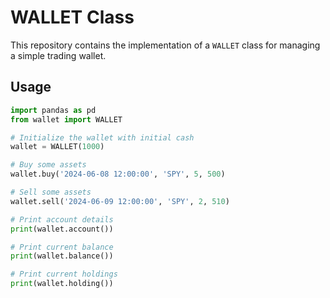 # WALLET Class
This repository contains the implementation of a `WALLET` class for managing a simple trading wallet.

## Usage

```python
import pandas as pd
from wallet import WALLET

# Initialize the wallet with initial cash
wallet = WALLET(1000)

# Buy some assets
wallet.buy('2024-06-08 12:00:00', 'SPY', 5, 500)

# Sell some assets
wallet.sell('2024-06-09 12:00:00', 'SPY', 2, 510)

# Print account details
print(wallet.account())

# Print current balance
print(wallet.balance())

# Print current holdings
print(wallet.holding())
